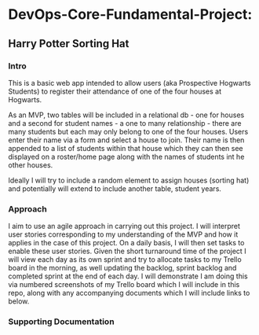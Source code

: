 # DevOps-Core-Fundamental-Project: 
## Harry Potter Sorting Hat
### Intro

This is a basic web app intended to allow users (aka Prospective Hogwarts Students) to register their attendance of one of the four houses at Hogwarts.

As an MVP, two tables will be included in a relational db - one for houses and a second for student names - a one to many relationship - there are many students but each may only belong to one of the four houses.  Users enter their name via a form and select a house to join.
Their name is then appended to a list of students within that house which they can then see displayed on a roster/home page along with the names of students int he other houses.

Ideally I will try to include a random element to assign houses (sorting hat) and potentially will extend to include another table, student 
years.

### Approach

I aim to use an agile approach in carrying out this project.  I will interpret user stories corresponding to my understanding of the MVP
and how it applies in the case of this project.  On a daily basis, I will then set tasks to enable these user stories.  Given the short 
turnaround time of the project I will view each day as its own sprint and try to allocate tasks to my Trello board in the morning, as well 
updating the backlog, sprint backlog and completed sprint at the end of each day.  I will demonstrate I am doing this via numbered screenshots 
of my Trello board which I will include in this repo, along with any accompanying documents which I will include links to below.

### Supporting Documentation

